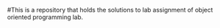 #This is a repository that holds the solutions to lab assignment of object oriented programming lab.